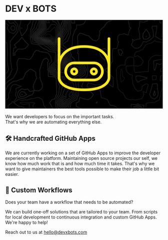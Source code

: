 # DEV x BOTS

![dev x bots logo](https://github.com/devxbots/.github/blob/main/assets/banner.png?raw=true)

We want developers to focus on the important tasks.  
That's why we are automating everything else.

## 🛠 Handcrafted GitHub Apps

We are currently working on a set of GitHub Apps to improve the developer
experience on the platform. Maintaining open source projects our self, we know
how much work that is and how much time it takes. That's why we want to give
maintainers the best tools possible to make their job a little bit easier.

## 🦾 Custom Workflows

Does your team have a workflow that needs to be automated?

We can build one-off solutions that are tailored to your team. From scripts for
local development to continuous integration and custom GitHub Apps. We're happy
to help!

Reach out to us at [hello@devxbots.com](mailto:hello@devxbots.com)

